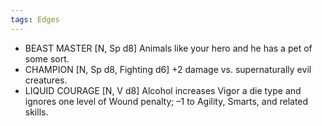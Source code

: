 ```yaml
---
tags: Edges
---
```

- BEAST MASTER [N, Sp d8] Animals like your hero and he has a pet of some sort.
- CHAMPION [N, Sp d8, Fighting d6] +2 damage vs. supernaturally evil creatures.
- LIQUID COURAGE [N, V d8] Alcohol increases Vigor a die type and ignores one level of Wound penalty; –1 to Agility, Smarts, and related skills.